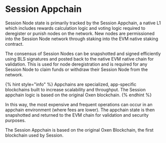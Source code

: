 # Session Appchain

Session Node state is primarily tracked by the Session Appchain, a native L1 which includes rewards calculation logic and voting logic required to deregister or punish nodes on the network. New nodes are permissioned into the Session Node network through staking into the EVM native staking contract.

The consensus of Session Nodes can be snapshotted and signed efficiently using BLS signatures and posted back to the native EVM native chain for validation. This is used for node deregistration and is required for any Session Node to claim funds or withdraw their Session Node from the network.

{% hint style="info" %}
Appchains are specialized, app-specific blockchains built to increase scalability and throughput. The Session appchain logic is based on the original Oxen blockchain.
{% endhint %}

In this way, the most expensive and frequent operations can occur in an appchain environment (where fees are lower). The appchain state is then snapshotted and returned to the EVM chain for validation and security purposes.

The Session Appchain is based on the original Oxen Blockchain, the first blockchain used by Session.
